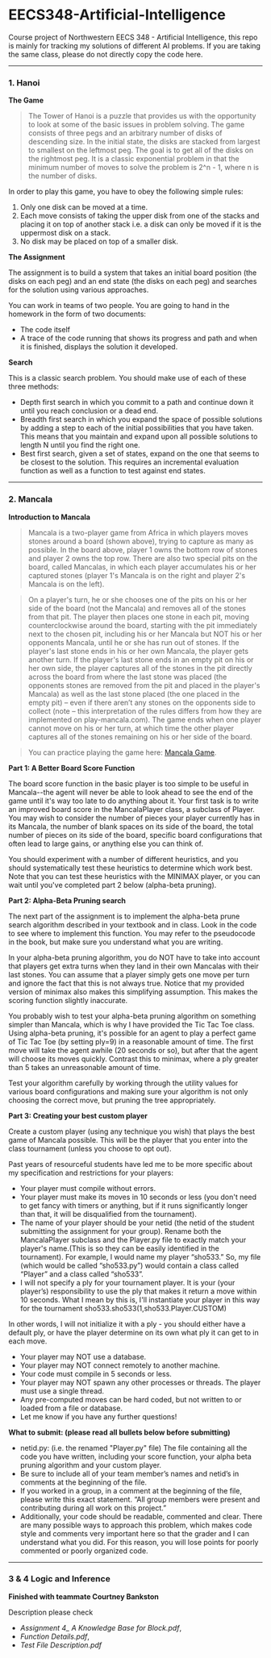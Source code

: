 # EECS348-Artificial-Intelligence
Course project of Northwestern EECS 348 - Artificial Intelligence, this repo is mainly for tracking my solutions of different AI problems. If you are taking the same class, please do not directly copy the code here.

---

### 1. Hanoi

**The Game**
> The Tower of Hanoi is a puzzle that provides us with the opportunity to look at some of the basic issues in problem solving. The game consists of three pegs and an arbitrary number of disks of descending size. In the initial state, the disks are stacked from largest to smallest on the leftmost peg. The goal is to get all of the disks on the rightmost peg.
It is a classic exponential problem in that the minimum number of moves to solve the problem is 2^n - 1, where n is the number of disks.

In order to play this game, you have to obey the following simple rules:
1. Only one disk can be moved at a time.
2. Each move consists of taking the upper disk from one of the stacks and placing it on top
of another stack i.e. a disk can only be moved if it is the uppermost disk on a stack.
3. No disk may be placed on top of a smaller disk.

**The Assignment**

The assignment is to build a system that takes an initial board position (the disks on each peg) and an end state (the disks on each peg) and searches for the solution using various approaches.
 
You can work in teams of two people. You are going to hand in the homework in the form of two documents:
- The code itself
- A trace of the code running that shows its progress and path and when it is finished,
displays the solution it developed.

**Search**

This is a classic search problem. You should make use of each of these three methods:
- Depth first search in which you commit to a path and continue down it until you reach conclusion or a dead end.
- Breadth first search in which you expand the space of possible solutions by adding a step to each of the initial possibilities that you have taken. This means that you maintain and expand upon all possible solutions to length N until you find the right one.
- Best first search, given a set of states, expand on the one that seems to be closest to the solution. This requires an incremental evaluation function as well as a function to test against end states.

---

### 2. Mancala

**Introduction to Mancala**
> Mancala is a two-player game from Africa in which players moves stones around a board (shown above), trying to capture as many as possible. In the board above, player 1 owns the bottom row of stones and player 2 owns the top row. There are also two special pits on the board, called Mancalas, in which each player accumulates his or her captured stones (player 1's Mancala is on the right and player 2's Mancala is on the left).

> On a player's turn, he or she chooses one of the pits on his or her side of the board (not the Mancala) and removes all of the stones from that pit. The player then places one stone in each pit, moving counterclockwise around the board, starting with the pit immediately next to the chosen pit, including his or her Mancala but NOT his or her opponents Mancala, until he or she has run out of stones. If the player's last stone ends in his or her own Mancala, the player gets another turn. If the player's last stone ends in an empty pit on his or her own side, the player captures all of the stones in the pit directly across the board from where the last stone was placed (the opponents stones are removed from the pit and placed in the player's Mancala) as well as the last stone placed (the one placed in the empty pit) – even if there aren’t any stones on the opponents side to collect (note – this interpretation of the rules differs from how they are implemented on play-mancala.com). The game ends when one player cannot move on his or her turn, at which time the other player captures all of the stones remaining on his or her side of the board.

> You can practice playing the game here: [Mancala Game](http://play-mancala.com/).

**Part 1: A Better Board Score Function**

The board score function in the basic player is too simple to be useful in Mancala--the agent will never be able to look ahead to see the end of the game until it's way too late to do anything about it. Your first task is to write an improved board score in the MancalaPlayer class, a subclass of Player. You may wish to consider the number of pieces your player currently has in its Mancala, the number of blank spaces on its side of the board, the total number of pieces on its side of the board, specific board configurations that often lead to large gains, or anything else you can think of.

You should experiment with a number of different heuristics, and you should systematically test these heuristics to determine which work best. Note that you can test these heuristics with the MINIMAX player, or you can wait until you've completed part 2 below (alpha-beta pruning).

**Part 2: Alpha-Beta Pruning search**

The next part of the assignment is to implement the alpha-beta prune search algorithm described in your textbook and in class. Look in the code to see where to implement this function. You may refer to the pseudocode in the book, but make sure you understand what you are writing.

In your alpha-beta pruning algorithm, you do NOT have to take into account that players get extra turns when they land in their own Mancalas with their last stones. You can assume that a player simply gets one move per turn and ignore the fact that this is not always true. Notice that my provided version of minimax also makes this simplifying assumption. This makes the scoring function slightly inaccurate.

You probably wish to test your alpha-beta pruning algorithm on something simpler than Mancala, which is why I have provided the Tic Tac Toe class. Using alpha-beta pruning, it's possible for an agent to play a perfect game of Tic Tac Toe (by setting ply=9) in a reasonable amount of time. The first move will take the agent awhile (20 seconds or so), but after that the agent will choose its moves quickly. Contrast this to minimax, where a ply greater than 5 takes an unreasonable amount of time.

Test your algorithm carefully by working through the utility values for various board configurations and making sure your algorithm is not only choosing the correct move, but pruning the tree appropriately.

**Part 3: Creating your best custom player**

Create a custom player (using any technique you wish) that plays the best game of Mancala possible. This will be the player that you enter into the class tournament (unless you choose to opt out).

Past years of resourceful students have led me to be more specific about my specification and restrictions for your players:
- Your player must compile without errors.
- Your player must make its moves in 10 seconds or less (you don't need to get fancy with timers or anything, but if it runs significantly longer than that, it will be disqualified from the tournament).
- The name of your player should be your netid (the netid of the student submitting the assignment for your group). Rename both the MancalaPlayer subclass and the Player.py file to exactly match your player's name.(This is so they can be easily identified in the tournament). For example, I would name my player “sho533.” So, my file (which would be called “sho533.py”) would contain a class called “Player” and a class called “sho533”.
- I will not specify a ply for your tournament player. It is your (your player’s) responsibility to use the ply that makes it return a move within 10 seconds. What I mean by this is, I'll instantiate your player in this way for the tournament sho533.sho533(1,sho533.Player.CUSTOM)

In other words, I will not initialize it with a ply - you should either have a default ply, or have the player determine on its own what ply it can get to in each move.
- Your player may NOT use a database.
- Your player may NOT connect remotely to another machine.
- Your code must compile in 5 seconds or less.
- Your player may NOT spawn any other processes or threads. The player must use a
single thread.
- Any pre-computed moves can be hard coded, but not written to or loaded from a file
or database.
- Let me know if you have any further questions!

**What to submit: (please read all bullets below before submitting)**
- netid.py: (i.e. the renamed "Player.py" file) The file containing all the code you have written, including your score function, your alpha beta pruning algorithm and your custom player.
- Be sure to include all of your team member’s names and netid’s in comments at the beginning of the file.
- If you worked in a group, in a comment at the beginning of the file, please write this exact statement. “All group members were present and contributing during all work on this project.”
- Additionally, your code should be readable, commented and clear. There are many possible ways to approach this problem, which makes code style and comments very important here so that the grader and I can understand what you did. For this reason, you will lose points for poorly commented or poorly organized code.

---

### 3 & 4 Logic and Inference
**Finished with teammate Courtney Bankston**

Description please check 
- *Assignment 4_ A Knowledge Base for Block.pdf*, 
- *Function Details.pdf*, 
- *Test File Description.pdf*
